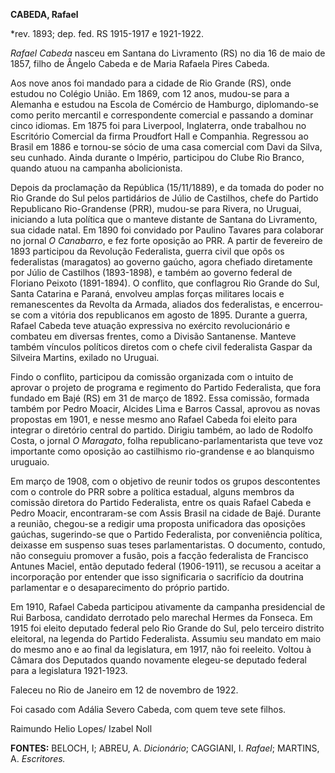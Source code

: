 **CABEDA, Rafael**

\*rev. 1893; dep. fed. RS 1915-1917 e 1921-1922.

*Rafael Cabeda* nasceu em Santana do Livramento (RS) no dia 16 de maio
de 1857, filho de Ângelo Cabeda e de Maria Rafaela Pires Cabeda.

Aos nove anos foi mandado para a cidade de Rio Grande (RS), onde estudou
no Colégio União. Em 1869, com 12 anos, mudou-se para a Alemanha e
estudou na Escola de Comércio de Hamburgo, diplomando-se como perito
mercantil e correspondente comercial e passando a dominar cinco idiomas.
Em 1875 foi para Liverpool, Inglaterra, onde trabalhou no Escritório
Comercial da firma Proudfort Hall e Companhia. Regressou ao Brasil em
1886 e tornou-se sócio de uma casa comercial com Davi da Silva, seu
cunhado. Ainda durante o Império, participou do Clube Rio Branco, quando
atuou na campanha abolicionista.

Depois da proclamação da República (15/11/1889), e da tomada do poder no
Rio Grande do Sul pelos partidários de Júlio de Castilhos, chefe do
Partido Republicano Rio-Grandense (PRR), mudou-se para Rivera, no
Uruguai, iniciando a luta política que o manteve distante de Santana do
Livramento, sua cidade natal. Em 1890 foi convidado por Paulino Tavares
para colaborar no jornal *O Canabarro*, e fez forte oposição ao PRR. A
partir de fevereiro de 1893 participou da Revolução Federalista, guerra
civil que opôs os federalistas (maragatos) ao governo gaúcho, agora
chefiado diretamente por Júlio de Castilhos (1893-1898), e também ao
governo federal de Floriano Peixoto (1891-1894). O conflito, que
conflagrou Rio Grande do Sul, Santa Catarina e Paraná, envolveu amplas
forças militares locais e remanescentes da Revolta da Armada, aliados
dos federalistas, e encerrou-se com a vitória dos republicanos em agosto
de 1895. Durante a guerra, Rafael Cabeda teve atuação expressiva no
exército revolucionário e combateu em diversas frentes, como a Divisão
Santanense. Manteve também vínculos políticos diretos com o chefe civil
federalista Gaspar da Silveira Martins, exilado no Uruguai.

Findo o conflito, participou da comissão organizada com o intuito de
aprovar o projeto de programa e regimento do Partido Federalista, que
fora fundado em Bajé (RS) em 31 de março de 1892. Essa comissão, formada
também por Pedro Moacir, Alcides Lima e Barros Cassal, aprovou as novas
propostas em 1901, e nesse mesmo ano Rafael Cabeda foi eleito para
integrar o diretório central do partido. Dirigiu também, ao lado de
Rodolfo Costa, o jornal *O Maragato*, folha republicano-parlamentarista
que teve voz importante como oposição ao castilhismo rio-grandense e ao
blanquismo uruguaio.

Em março de 1908, com o objetivo de reunir todos os grupos descontentes
com o controle do PRR sobre a política estadual, alguns membros da
comissão diretora do Partido Federalista, entre os quais Rafael Cabeda e
Pedro Moacir, encontraram-se com Assis Brasil na cidade de Bajé. Durante
a reunião, chegou-se a redigir uma proposta unificadora das oposições
gaúchas, sugerindo-se que o Partido Federalista, por conveniência
política, deixasse em suspenso suas teses parlamentaristas. O documento,
contudo, não conseguiu promover a fusão, pois a facção federalista de
Francisco Antunes Maciel, então deputado federal (1906-1911), se recusou
a aceitar a incorporação por entender que isso significaria o sacrifício
da doutrina parlamentar e o desaparecimento do próprio partido.

Em 1910, Rafael Cabeda participou ativamente da campanha presidencial de
Rui Barbosa, candidato derrotado pelo marechal Hermes da Fonseca. Em
1915 foi eleito deputado federal pelo Rio Grande do Sul, pelo terceiro
distrito eleitoral, na legenda do Partido Federalista. Assumiu seu
mandato em maio do mesmo ano e ao final da legislatura, em 1917, não foi
reeleito. Voltou à Câmara dos Deputados quando novamente elegeu-se
deputado federal para a legislatura 1921-1923.

Faleceu no Rio de Janeiro em 12 de novembro de 1922.

Foi casado com Adália Severo Cabeda, com quem teve sete filhos.

Raimundo Helio Lopes/ Izabel Noll

**FONTES:** BELOCH, I; ABREU, A. *Dicionário*; CAGGIANI, I. *Rafael*;
MARTINS, A. *Escritores.*
